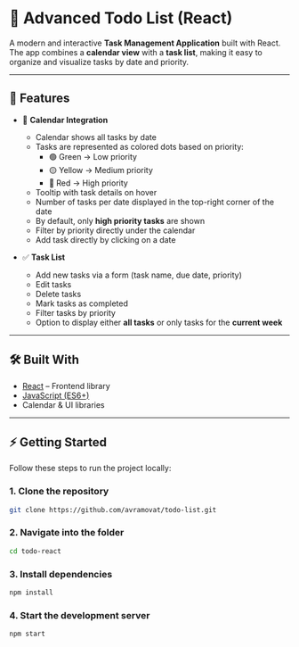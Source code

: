 # 📝 Advanced Todo List (React)

A modern and interactive **Task Management Application** built with React.  
The app combines a **calendar view** with a **task list**, making it easy to organize and visualize tasks by date and priority.  

---

## 🚀 Features

- 📅 **Calendar Integration**
  - Calendar shows all tasks by date  
  - Tasks are represented as colored dots based on priority:  
    - 🟢 Green → Low priority  
    - 🟡 Yellow → Medium priority  
    - 🔴 Red → High priority  
  - Tooltip with task details on hover  
  - Number of tasks per date displayed in the top-right corner of the date  
  - By default, only **high priority tasks** are shown  
  - Filter by priority directly under the calendar  
  - Add task directly by clicking on a date  

- ✅ **Task List**
  - Add new tasks via a form (task name, due date, priority)  
  - Edit tasks  
  - Delete tasks  
  - Mark tasks as completed  
  - Filter tasks by priority  
  - Option to display either **all tasks** or only tasks for the **current week**  

---

## 🛠️ Built With
- [React](https://react.dev/) – Frontend library  
- [JavaScript (ES6+)](https://developer.mozilla.org/en-US/docs/Web/JavaScript)  
- Calendar & UI libraries 

---

## ⚡ Getting Started

Follow these steps to run the project locally:

### 1. Clone the repository
```bash
git clone https://github.com/avramovat/todo-list.git
```
### 2. Navigate into the folder
   
```bash
cd todo-react
```
### 3. Install dependencies
   
```bash
npm install
```
### 4. Start the development server
   
```bash
npm start
```

